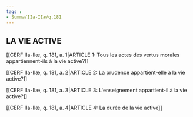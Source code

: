 ```yaml
---
tags : 
- Summa/IIa-IIæ/q.181
---
```


## LA VIE ACTIVE

[[CERF IIa-IIæ, q. 181, a. 1|ARTICLE 1: Tous les actes des vertus morales appartiennent-ils à la vie active?]]

[[CERF IIa-IIæ, q. 181, a. 2|ARTICLE 2: La prudence appartient-elle à la vie active?]]

[[CERF IIa-IIæ, q. 181, a. 3|ARTICLE 3: L'enseignement appartient-il à la vie active?]]

[[CERF IIa-IIæ, q. 181, a. 4|ARTICLE 4: La durée de la vie active]]

